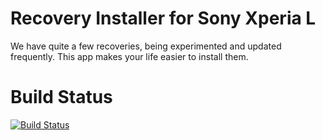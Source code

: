 # Recovery Installer for Sony Xperia L
We have quite a few recoveries, being experimented and updated frequently. This app makes your life easier to install them.

# Build Status
[![Build Status](https://travis-ci.org/corphish/recovery_installer_xl.svg?branch=master)](https://travis-ci.org/corphish/recovery_installer_xl)
